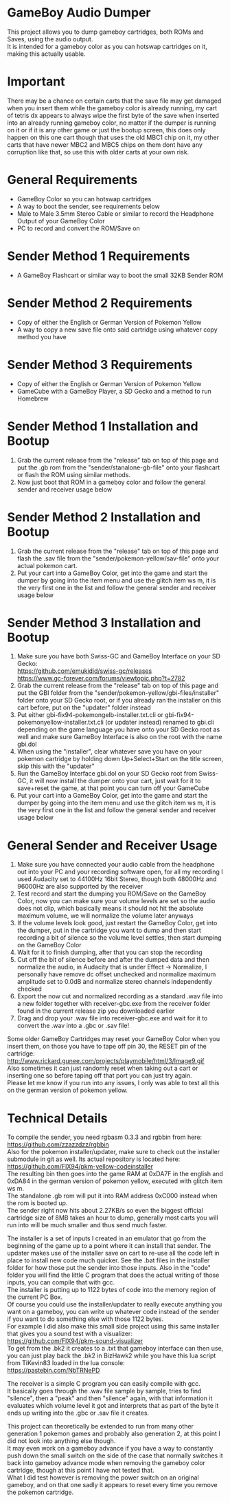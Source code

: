 # GameBoy Audio Dumper
This project allows you to dump gameboy cartridges, both ROMs and Saves, using the audio output.  
It is intended for a gameboy color as you can hotswap cartridges on it, making this actually usable.    

# Important  
There may be a chance on certain carts that the save file may get damaged when you insert them while the gameboy color is already running, my cart of tetris dx appears to always wipe the first byte of the save when inserted into an already running gameboy color, no matter if the dumper is running on it or if it is any other game or just the bootup screen, this does only happen on this one cart though that uses the old MBC1 chip on it, my other carts that have newer MBC2 and MBC5 chips on them dont have any corruption like that, so use this with older carts at your own risk.    

# General Requirements  
- GameBoy Color so you can hotswap cartridges  
- A way to boot the sender, see requirements below  
- Male to Male 3.5mm Stereo Cable or similar to record the Headphone Output of your GameBoy Color  
- PC to record and convert the ROM/Save on    

# Sender Method 1 Requirements  
- A GameBoy Flashcart or similar way to boot the small 32KB Sender ROM  
# Sender Method 2 Requirements  
- Copy of either the English or German Version of Pokemon Yellow  
- A way to copy a new save file onto said cartridge using whatever copy method you have  
# Sender Method 3 Requirements  
- Copy of either the English or German Version of Pokemon Yellow  
- GameCube with a GameBoy Player, a SD Gecko and a method to run Homebrew    

# Sender Method 1 Installation and Bootup  
1. Grab the current release from the "release" tab on top of this page and put the .gb rom from the "sender/stanalone-gb-file" onto your flashcart or flash the ROM using similar methods.  
2. Now just boot that ROM in a gameboy color and follow the general sender and receiver usage below  
# Sender Method 2 Installation and Bootup  
1. Grab the current release from the "release" tab on top of this page and flash the .sav file from the "sender/pokemon-yellow/sav-file" onto your actual pokemon cart.  
2. Put your cart into a GameBoy Color, get into the game and start the dumper by going into the item menu and use the glitch item ws m, it is the very first one in the list and follow the general sender and receiver usage below  
# Sender Method 3 Installation and Bootup  
1. Make sure you have both Swiss-GC and GameBoy Interface on your SD Gecko:  
https://github.com/emukidid/swiss-gc/releases  
https://www.gc-forever.com/forums/viewtopic.php?t=2782  
2. Grab the current release from the "release" tab on top of this page and put the GBI folder from the "sender/pokemon-yellow/gbi-files/installer" folder onto your SD Gecko root, or if you already ran the installer on this cart before, put on the "updater" folder instead  
3. Put either gbi-fix94-pokemongelb-installer.txt.cli or gbi-fix94-pokemonyellow-installer.txt.cli (or updater instead) renamed to gbi.cli depending on the game language you have onto your SD Gecko root as well and make sure GameBoy Interface is also on the root with the name gbi.dol  
4. When using the "installer", clear whatever save you have on your pokemon cartridge by holding down Up+Select+Start on the title screen, skip this with the "updater"  
5. Run the GameBoy Interface gbi.dol on your SD Gecko root from Swiss-GC, it will now install the dumper onto your cart, just wait for it to save+reset the game, at that point you can turn off your GameCube  
6. Put your cart into a GameBoy Color, get into the game and start the dumper by going into the item menu and use the glitch item ws m, it is the very first one in the list and follow the general sender and receiver usage below    

# General Sender and Receiver Usage  
1. Make sure you have connected your audio cable from the headphone out into your PC and your recording software open, for all my recording I used Audacity set to 44100Hz 16bit Stereo, though both 48000Hz and 96000Hz are also supported by the receiver  
2. Test record and start the dumping you ROM/Save on the GameBoy Color, now you can make sure your volume levels are set so the audio does not clip, which basically means it should not hit the absolute maximum volume, we will normalize the volume later anyways  
3. If the volume levels look good, just restart the GameBoy Color, get into the dumper, put in the cartridge you want to dump and then start recording a bit of silence so the volume level settles, then start dumping on the GameBoy Color  
4. Wait for it to finish dumping, after that you can stop the recording  
5. Cut off the bit of silence before and after the dumped data and then normalize the audio, in Audacity that is under Effect -> Normalize, I personally have remove dc offset unchecked and normalize maximum amplitude set to 0.0dB and normalize stereo channels independently checked  
6. Export the now cut and normalized recording as a standard .wav file into a new folder together with receiver-gbc.exe from the receiver folder found in the current release zip you downloaded earlier  
7. Drag and drop your .wav file into receiver-gbc.exe and wait for it to convert the .wav into a .gbc or .sav file!    

Some older GameBoy Cartridges may reset your GameBoy Color when you insert them, on those you have to tape off pin 30, the RESET pin of the cartridge:  
http://www.rickard.gunee.com/projects/playmobile/html/3/Image9.gif  
Also sometimes it can just randomly reset when taking out a cart or inserting one so before taping off that port you can just try again.  
Please let me know if you run into any issues, I only was able to test all this on the german version of pokemon yellow.    

# Technical Details  
To compile the sender, you need rgbasm 0.3.3 and rgbbin from here:  
https://github.com/zzazzdzz/rgbbin  
Also for the pokemon installer/updater, make sure to check out the installer submodule in git as well. Its actual repository is located here:  
https://github.com/FIX94/pkm-yellow-codeinstaller  
The resulting bin then goes into the game RAM at 0xDA7F in the english and 0xDA84 in the german version of pokemon yellow, executed with glitch item ws m.  
The standalone .gb rom will put it into RAM address 0xC000 instead when the rom is booted up.  
The sender right now hits about 2.27KB/s so even the biggest official cartridge size of 8MB takes an hour to dump, generally most carts you will run into will be much smaller and thus send much faster.    

The installer is a set of inputs I created in an emulator that go from the beginning of the game up to a point where it can install that sender. The updater makes use of the installer save on cart to re-use all the code left in place to install new code much quicker. See the .bat files in the installer folder for how those put the sender into those inputs. Also in the "code" folder you will find the little C program that does the actual writing of those inputs, you can compile that with gcc.  
The installer is putting up to 1122 bytes of code into the memory region of the current PC Box.  
Of course you could use the installer/updater to really execute anything you want on a gameboy, you can write up whatever code instead of the sender if you want to do something else with those 1122 bytes.  
For example I did also make this small side project using this same installer that gives you a sound test with a visualizer:  
https://github.com/FIX94/pkm-sound-visualizer  
To get from the .bk2 it creates to a .txt that gameboy interface can then use, you can just play back the .bk2 in BizHawk2 while you have this lua script from TiKevin83 loaded in the lua console:  
https://pastebin.com/NbTRNePD    

The receiver is a simple C program you can easily compile with gcc.  
It basically goes through the .wav file sample by sample, tries to find "silence", then a "peak" and then "silence" again, with that information it evaluates which volume level it got and interprets that as part of the byte it ends up writing into the .gbc or .sav file it creates.    

This project can theoretically be extended to run from many other generation 1 pokemon games and probably also generation 2, at this point I did not look into anything else though.  
It may even work on a gameboy advance if you have a way to constantly push down the small switch on the side of the case that normally switches it back into gameboy advance mode when removing the gameboy color cartridge, though at this point I have not tested that.  
What I did test however is removing the power switch on an original gameboy, and on that one sadly it appears to reset every time you remove the pokemon cartridge.  

